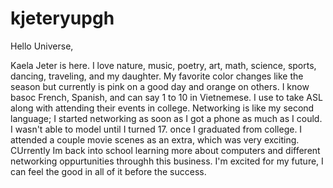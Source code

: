 # kjeteryupgh

Hello Universe,

Kaela Jeter is here. I love nature, music, poetry, art, math, science, sports, dancing, traveling, and my daughter. My favorite color changes like the season but currently is pink on a good day and orange on others. I know basoc French, Spanish, and can say 1 to 10 in Vietnemese. I use to take ASL along with attending their events in college. Networking is like my second language; I started networking as soon as I got a phone as much as I could. I wasn't able to model until I turned 17. once I graduated from college. I attended a couple movie scenes as an extra, which was very exciting. CUrrently Im back into school learning more about computers and different networking oppurtunities throughh this business. I'm excited for my future, I can feel the good in all of it before the success. 
